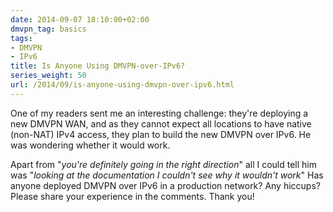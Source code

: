 ```yaml
---
date: 2014-09-07 18:10:00+02:00
dmvpn_tag: basics
tags:
- DMVPN
- IPv6
title: Is Anyone Using DMVPN-over-IPv6?
series_weight: 50
url: /2014/09/is-anyone-using-dmvpn-over-ipv6.html
---
```

One of my readers sent me an interesting challenge: they're deploying a new DMVPN WAN, and as they cannot expect all locations to have native (non-NAT) IPv4 access, they plan to build the new DMVPN over IPv6. He was wondering whether it would work.

Apart from "*you're definitely going in the right direction*" all I could tell him was "*looking at the documentation I couldn't see why it wouldn't work*" Has anyone deployed DMVPN over IPv6 in a production network? Any hiccups? Please share your experience in the comments. Thank you!
